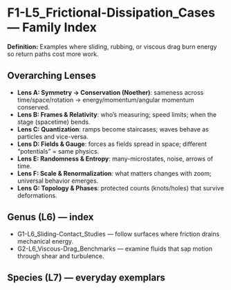 # F1-L5_Frictional-Dissipation_Cases — Family Index
**Definition:** Examples where sliding, rubbing, or viscous drag burn energy so return paths cost more work.
## Overarching Lenses

- **Lens A: Symmetry -> Conservation (Noether)**: sameness across time/space/rotation → energy/momentum/angular momentum conserved.
- **Lens B: Frames & Relativity**: who’s measuring; speed limits; when the stage (spacetime) bends.
- **Lens C: Quantization**: ramps become staircases; waves behave as particles and vice-versa.
- **Lens D: Fields & Gauge**: forces as fields spread in space; different “potentials” = same physics.
- **Lens E: Randomness & Entropy**: many-microstates, noise, arrows of time.
- **Lens F: Scale & Renormalization**: what matters changes with zoom; universal behavior emerges.
- **Lens G: Topology & Phases**: protected counts (knots/holes) that survive deformations.

## Genus (L6) — index
- G1-L6_Sliding-Contact_Studies — follow surfaces where friction drains mechanical energy.
- G2-L6_Viscous-Drag_Benchmarks — examine fluids that sap motion through shear and turbulence.
## Species (L7) — everyday exemplars
